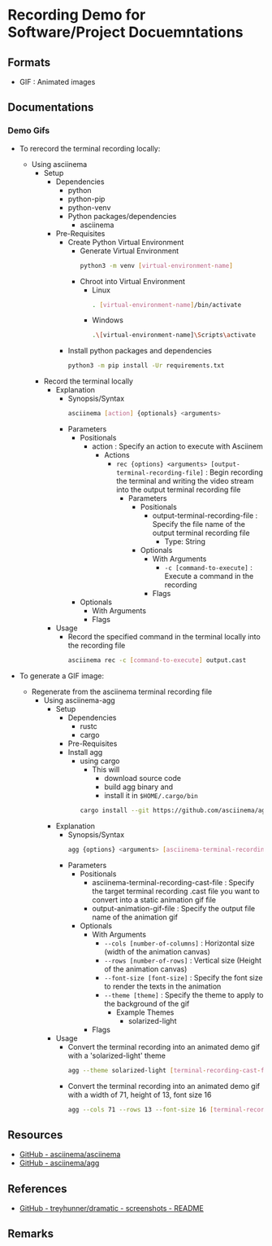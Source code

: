 # Recording Demo for Software/Project Docuemntations

## Formats
+ GIF : Animated images

## Documentations
### Demo Gifs
- To rerecord the terminal recording locally:
    - Using asciinema
        - Setup
            - Dependencies
                + python
                + python-pip
                + python-venv
                - Python packages/dependencies
                    + asciinema
            - Pre-Requisites
                - Create Python Virtual Environment
                    - Generate Virtual Environment
                        ```bash
                        python3 -m venv [virtual-environment-name]
                        ```
                    - Chroot into Virtual Environment
                        - Linux
                            ```bash
                            . [virtual-environment-name]/bin/activate
                            ```
                        - Windows
                            ```bash
                            .\[virtual-environment-name]\Scripts\activate
                            ```
                - Install python packages and dependencies
                    ```bash
                    python3 -m pip install -Ur requirements.txt
                    ```
        - Record the terminal locally
            - Explanation
                - Synopsis/Syntax
                    ```bash
                    asciinema [action] {optionals} <arguments>
                    ```
                - Parameters
                    - Positionals
                        - action : Specify an action to execute with Asciinem
                            - Actions
                                - `rec {options} <arguments> [output-terminal-recording-file]` : Begin recording the terminal and writing the video stream into the output terminal recording file
                                    - Parameters
                                        - Positionals
                                            - output-terminal-recording-file : Specify the file name of the output terminal recording file
                                                + Type: String
                                        - Optionals
                                            - With Arguments
                                                + `-c [command-to-execute]` : Execute a command in the recording
                                            - Flags
                    - Optionals
                        - With Arguments
                        - Flags
            - Usage
                - Record the specified command in the terminal locally into the recording file
                    ```bash
                    asciinema rec -c [command-to-execute] output.cast
                    ```

- To generate a GIF image:
    - Regenerate from the asciinema terminal recording file
        - Using asciinema-agg
            - Setup
                - Dependencies
                    + rustc
                    + cargo
                - Pre-Requisites
                - Install agg
                    - using cargo
                        - This will
                            + download source code
                            + build agg binary and
                            + install it in `$HOME/.cargo/bin`
                        ```bash
                        cargo install --git https://github.com/asciinema/agg
                        ```
            - Explanation
                - Synopsis/Syntax
                    ```bash
                    agg {options} <arguments> [asciinema-terminal-recording-cast-file] [output-animation-gif-file]
                    ```
                - Parameters
                    - Positionals
                        + asciinema-terminal-recording-cast-file : Specify the target terminal recording .cast file you want to convert into a static animation gif file
                        + output-animation-gif-file : Specify the output file name of the animation gif
                    - Optionals
                        - With Arguments
                            - `--cols [number-of-columns]` : Horizontal size (width of the animation canvas)
                            - `--rows [number-of-rows]` : Vertical size (Height of the animation canvas)
                            - `--font-size [font-size]` : Specify the font size to render the texts in the animation
                            - `--theme [theme]` : Specify the theme to apply to the background of the gif
                                - Example Themes
                                    + solarized-light
                        - Flags
            - Usage
                - Convert the terminal recording into an animated demo gif with a 'solarized-light' theme
                    ```bash
                    agg --theme solarized-light [terminal-recording-cast-file.cast] [output-animation-gif-file.gif]
                - Convert the terminal recording into an animated demo gif with a width of 71, height of 13, font size 16
                    ```bash
                    agg --cols 71 --rows 13 --font-size 16 [terminal-recording-cast-file.cast] [output-animation-gif-file.gif]
                    ```

## Resources
+ [GitHub - asciinema/asciinema](https://github.com/asciinema/asciinema)
+ [GitHub - asciinema/agg](https://github.com/asciinema/agg)

## References
+ [GitHub - treyhunner/dramatic - screenshots - README](https://github.com/treyhunner/dramatic/tree/main/screenshots#readme)

## Remarks

